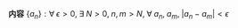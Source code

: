 **内容**
$\{a_n\}: \forall\;\epsilon>0,\;\exists\;N>0,\;n,m>N,\;\forall\;a_n,\;a_m,\;|a_n-a_m|<\epsilon$
